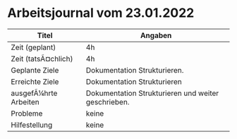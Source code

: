 # Arbeitsjournal vom 23.01.2022

|Titel |Angaben  |
| --- | --- |
|Zeit (geplant)| 4h|
|Zeit (tatsÃ¤chlich)| 4h |
|Geplante Ziele| Dokumentation Strukturieren. |
|Erreichte Ziele| Dokumentation Strukturieren |
|ausgefÃ¼hrte Arbeiten| Dokumentation Strukturieren und weiter geschrieben. |
|Probleme| keine |
|Hilfestellung| keine |

